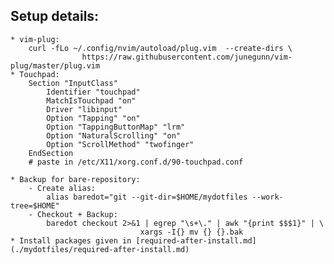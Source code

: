 ## Setup details:
    * vim-plug:
        curl -fLo ~/.config/nvim/autoload/plug.vim  --create-dirs \
                    https://raw.githubusercontent.com/junegunn/vim-plug/master/plug.vim
    * Touchpad:
        Section "InputClass"
            Identifier "touchpad"
            MatchIsTouchpad "on"
            Driver "libinput"
            Option "Tapping" "on"
            Option "TappingButtonMap" "lrm"
            Option "NaturalScrolling" "on"
            Option "ScrollMethod" "twofinger"
        EndSection
        # paste in /etc/X11/xorg.conf.d/90-touchpad.conf

    * Backup for bare-repository:
        - Create alias:
            alias baredot="git --git-dir=$HOME/mydotfiles --work-tree=$HOME"
		- Checkout + Backup:
			baredot checkout 2>&1 | egrep "\s+\." | awk "{print $$$1}" | \
                                 xargs -I{} mv {} {}.bak
	* Install packages given in [required-after-install.md](./mydotfiles/required-after-install.md)


